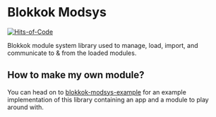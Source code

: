 # Blokkok Modsys
[![Hits-of-Code](https://hitsofcode.com/github/blokkok/blokkok-modsys?branch=main)](https://hitsofcode.com/github/blokkok/blokkok-modsys/view?branch=main)

Blokkok module system library used to manage, load, import, and communicate to &amp; from the loaded modules.

## How to make my own module?
You can head on to [blokkok-modsys-example](https://github.com/Blokkok/blokkok-modsys-example) for an example implementation of this library containing an app and a module to play around with. 
